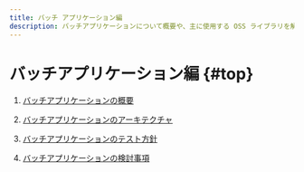 ```yaml
---
title: バッチ アプリケーション編
description: バッチアプリケーションについて概要や、主に使用する OSS ライブラリを解説します。
---
```


# バッチアプリケーション編 {#top}

1. [バッチアプリケーションの概要](batch-application-overview.md)

1. [バッチアプリケーションのアーキテクチャ](batch-application-architecture.md)

1. [バッチアプリケーションのテスト方針](batch-application-test-policy/index.md)

1. [バッチアプリケーションの検討事項](batch-application-consideration/index.md)
